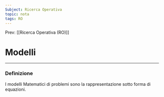 ```yaml
---
Subject: Ricerca Operativa
topic: nota
tags: RO
---
```


Prev: [[Ricerca Operativa (RO)]]

# Modelli
---

### Definizione
I modelli Matematici di problemi sono la rappresentazione sotto forma di equazioni.